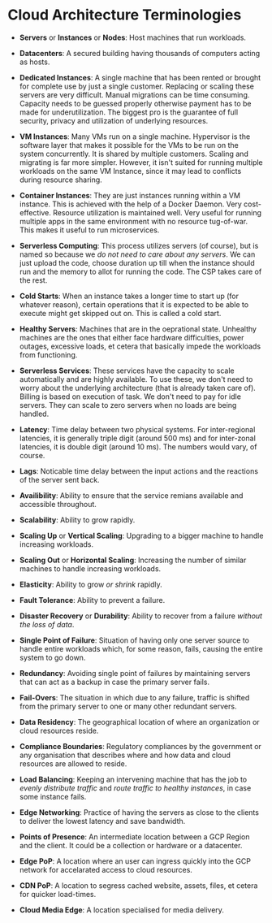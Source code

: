 # Cloud Architecture Terminologies

- **Servers** or **Instances** or **Nodes**: Host machines that run workloads.
- **Datacenters**: A secured building having thousands of computers acting as hosts.
- **Dedicated Instances**: A single machine that has been rented or brought for complete use by just a single customer. Replacing or scaling these servers are very difficult. Manual migrations can be time consuming. Capacity needs to be guessed properly otherwise payment has to be made for underutilization. The biggest pro is the guarantee of full security, privacy and utilization of underlying resources.
- **VM Instances**: Many VMs run on a single machine. Hypervisor is the software layer that makes it possible for the VMs to be run on the system concurrently. It is shared by multiple customers. Scaling and migrating is far more simpler. However, it isn't suited for running multiple workloads on the same VM Instance, since it may lead to conflicts during resource sharing.
- **Container Instances**: They are just instances running within a VM instance. This is achieved with the help of a Docker Daemon. Very cost-effective. Resource utilization is maintained well. Very useful for running multiple apps in the same environment with no resource tug-of-war. This makes it useful to run microservices.
- **Serverless Computing**: This process utilizes servers (of course), but is named so because we *do not need to care about any servers*. We can just upload the code, choose duration up till when the instance should run and the memory to allot for running the code. The CSP takes care of the rest.
- **Cold Starts**: When an instance takes a longer time to start up (for whatever reason), certain operations that it is expected to be able to execute might get skipped out on. This is called a cold start.
- **Healthy Servers**: Machines that are in the oeprational state. Unhealthy machines are the ones that either face hardware difficulties, power outages, excessive loads, et cetera that basically impede the workloads from functioning.
- **Serverless Services**: These services have the capacity to scale automatically and are highly available. To use these, we don't need to worry about the underlying architecture (that is already taken care of). Billing is based on execution of task. We don't need to pay for idle servers. They can scale to zero servers when no loads are being handled.


- **Latency**: Time delay between two physical systems. For inter-regional latencies, it is generally triple digit (around 500 ms) and for inter-zonal latencies, it is double digit (around 10 ms). The numbers would vary, of course. 
- **Lags**: Noticable time delay between the input actions and the reactions of the server sent back.
- **Availibility**: Ability to ensure that the service remians available and accessible throughout.
- **Scalability**: Ability to grow rapidly.
- **Scaling Up** or **Vertical Scaling**: Upgrading to a bigger machine to handle increasing workloads.
- **Scaling Out** or **Horizontal Scaling**: Increasing the number of similar machines to handle increasing workloads.
- **Elasticity**: Ability to grow *or shrink* rapidly.
- **Fault Tolerance**: Ability to prevent a failure.
- **Disaster Recovery** or **Durability**: Ability to recover from a failure *without the loss of data*.
- **Single Point of Failure**: Situation of having only one server source to handle entire workloads which, for some reason, fails, causing the entire system to go down.
- **Redundancy**: Avoiding single point of failures by maintaining servers that can act as a backup in case the primary server fails.
- **Fail-Overs**: The situation in which due to any failure, traffic is shifted from the primary server to one or many other redundant servers.
- **Data Residency**: The geographical location of where an organization or cloud resources reside.
- **Compliance Boundaries**: Regulatory compliances by the government or any organisation that describes where and how data and cloud resources are allowed to reside.
- **Load Balancing**: Keeping an intervening machine that has the job to *evenly distribute traffic* and *route traffic to healthy instances*, in case some instance fails.


- **Edge Networking**: Practice of having the servers as close to the clients to deliver the lowest latency and save bandwidth.
- **Points of Presence**: An intermediate location between a GCP Region and the client. It could be a collection or hardware or a datacenter.
- **Edge PoP**: A location where an user can ingress quickly into the GCP network for accelarated access to cloud resources.
- **CDN PoP**: A location to segress cached website, assets, files, et cetera for quicker load-times.
- **Cloud Media Edge**: A location specialised for media delivery.